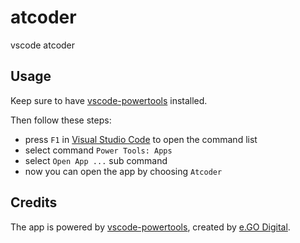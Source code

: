 # atcoder

vscode atcoder

## Usage

Keep sure to have [vscode-powertools](https://marketplace.visualstudio.com/items?itemName=egodigital.vscode-powertools) installed.

Then follow these steps:

* press `F1` in [Visual Studio Code](https://code.visualstudio.com/) to open the command list
* select command `Power Tools: Apps`
* select `Open App ...` sub command
* now you can open the app by choosing `Atcoder`

## Credits

The app is powered by [vscode-powertools](https://marketplace.visualstudio.com/items?itemName=egodigital.vscode-powertools), created by [e.GO Digital](https://e-go-digital.com/).